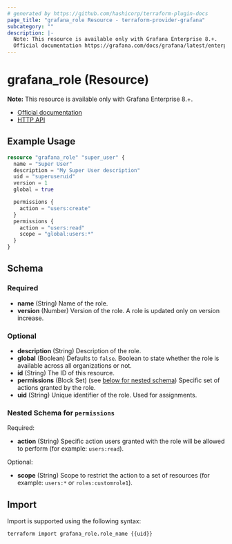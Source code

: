 ```yaml
---
# generated by https://github.com/hashicorp/terraform-plugin-docs
page_title: "grafana_role Resource - terraform-provider-grafana"
subcategory: ""
description: |-
  Note: This resource is available only with Grafana Enterprise 8.+.
  Official documentation https://grafana.com/docs/grafana/latest/enterprise/access-control/HTTP API https://grafana.com/docs/grafana/latest/http_api/access_control/
---
```


# grafana_role (Resource)

**Note:** This resource is available only with Grafana Enterprise 8.+.

* [Official documentation](https://grafana.com/docs/grafana/latest/enterprise/access-control/)
* [HTTP API](https://grafana.com/docs/grafana/latest/http_api/access_control/)

## Example Usage

```terraform
resource "grafana_role" "super_user" {
  name = "Super User"
  description = "My Super User description"
  uid = "superuseruid"
  version = 1
  global = true

  permissions {
    action = "users:create"
  }
  permissions {
    action = "users:read"
    scope = "global:users:*"
  }
}
```

<!-- schema generated by tfplugindocs -->
## Schema

### Required

- **name** (String) Name of the role.
- **version** (Number) Version of the role. A role is updated only on version increase.

### Optional

- **description** (String) Description of the role.
- **global** (Boolean) Defaults to `false`. Boolean to state whether the role is available across all organizations or not.
- **id** (String) The ID of this resource.
- **permissions** (Block Set) (see [below for nested schema](#nestedblock--permissions)) Specific set of actions granted by the role.
- **uid** (String) Unique identifier of the role. Used for assignments.

<a id="nestedblock--permissions"></a>
### Nested Schema for `permissions`

Required:

- **action** (String) Specific action users granted with the role will be allowed to perform (for example: `users:read`).

Optional:

- **scope** (String) Scope to restrict the action to a set of resources (for example: `users:*` or `roles:customrole1`).

## Import

Import is supported using the following syntax:

```shell
terraform import grafana_role.role_name {{uid}}
```
